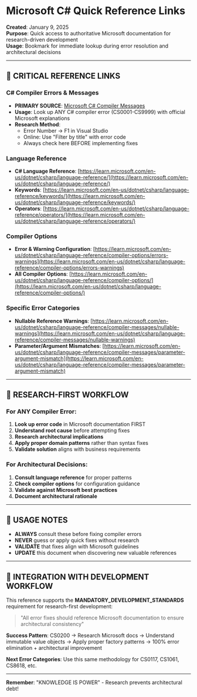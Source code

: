 # Microsoft C# Quick Reference Links

**Created**: January 9, 2025  
**Purpose**: Quick access to authoritative Microsoft documentation for research-driven development  
**Usage**: Bookmark for immediate lookup during error resolution and architectural decisions

---

## 🔗 **CRITICAL REFERENCE LINKS**

### **C# Compiler Errors & Messages**
- **PRIMARY SOURCE**: [Microsoft C# Compiler Messages](https://learn.microsoft.com/en-us/dotnet/csharp/language-reference/compiler-messages/)
- **Usage**: Look up ANY C# compiler error (CS0001-CS9999) with official Microsoft explanations
- **Research Method**: 
  - Error Number → F1 in Visual Studio
  - Online: Use "Filter by title" with error code
  - Always check here BEFORE implementing fixes

### **Language Reference**
- **C# Language Reference**: [https://learn.microsoft.com/en-us/dotnet/csharp/language-reference/](https://learn.microsoft.com/en-us/dotnet/csharp/language-reference/)
- **Keywords**: [https://learn.microsoft.com/en-us/dotnet/csharp/language-reference/keywords/](https://learn.microsoft.com/en-us/dotnet/csharp/language-reference/keywords/)
- **Operators**: [https://learn.microsoft.com/en-us/dotnet/csharp/language-reference/operators/](https://learn.microsoft.com/en-us/dotnet/csharp/language-reference/operators/)

### **Compiler Options**
- **Error & Warning Configuration**: [https://learn.microsoft.com/en-us/dotnet/csharp/language-reference/compiler-options/errors-warnings](https://learn.microsoft.com/en-us/dotnet/csharp/language-reference/compiler-options/errors-warnings)
- **All Compiler Options**: [https://learn.microsoft.com/en-us/dotnet/csharp/language-reference/compiler-options/](https://learn.microsoft.com/en-us/dotnet/csharp/language-reference/compiler-options/)

### **Specific Error Categories**
- **Nullable Reference Warnings**: [https://learn.microsoft.com/en-us/dotnet/csharp/language-reference/compiler-messages/nullable-warnings](https://learn.microsoft.com/en-us/dotnet/csharp/language-reference/compiler-messages/nullable-warnings)
- **Parameter/Argument Mismatches**: [https://learn.microsoft.com/en-us/dotnet/csharp/language-reference/compiler-messages/parameter-argument-mismatch](https://learn.microsoft.com/en-us/dotnet/csharp/language-reference/compiler-messages/parameter-argument-mismatch)

---

## 🎯 **RESEARCH-FIRST WORKFLOW**

### **For ANY Compiler Error:**
1. **Look up error code** in Microsoft documentation FIRST
2. **Understand root cause** before attempting fixes
3. **Research architectural implications** 
4. **Apply proper domain patterns** rather than syntax fixes
5. **Validate solution** aligns with business requirements

### **For Architectural Decisions:**
1. **Consult language reference** for proper patterns
2. **Check compiler options** for configuration guidance
3. **Validate against Microsoft best practices**
4. **Document architectural rationale**

---

## 📝 **USAGE NOTES**

- **ALWAYS** consult these before fixing compiler errors
- **NEVER** guess or apply quick fixes without research
- **VALIDATE** that fixes align with Microsoft guidelines
- **UPDATE** this document when discovering new valuable references

---

## 🚀 **INTEGRATION WITH DEVELOPMENT WORKFLOW**

This reference supports the **MANDATORY_DEVELOPMENT_STANDARDS** requirement for research-first development:

> "All error fixes should reference Microsoft documentation to ensure architectural consistency"

**Success Pattern**: CS0200 → Research Microsoft docs → Understand immutable value objects → Apply proper factory patterns → 100% error elimination + architectural improvement

**Next Error Categories**: Use this same methodology for CS0117, CS1061, CS8618, etc.

---

**Remember**: "KNOWLEDGE IS POWER" - Research prevents architectural debt!
